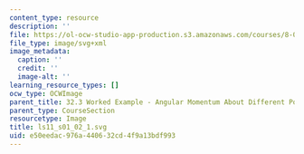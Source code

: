 ```yaml
---
content_type: resource
description: ''
file: https://ol-ocw-studio-app-production.s3.amazonaws.com/courses/8-01sc-classical-mechanics-fall-2016/e50eedac976a440632cd4f9a13bdf993_ls11_s01_02_1.svg
file_type: image/svg+xml
image_metadata:
  caption: ''
  credit: ''
  image-alt: ''
learning_resource_types: []
ocw_type: OCWImage
parent_title: 32.3 Worked Example - Angular Momentum About Different Points
parent_type: CourseSection
resourcetype: Image
title: ls11_s01_02_1.svg
uid: e50eedac-976a-4406-32cd-4f9a13bdf993
---
```

